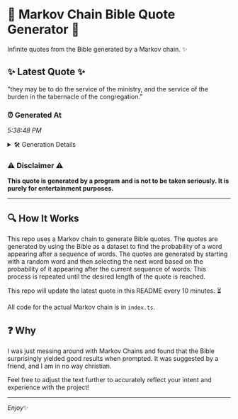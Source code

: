 # 📖 Markov Chain Bible Quote Generator 📖

Infinite quotes from the Bible generated by a Markov chain. ✨

## ✨ Latest Quote ✨
"they may be to do the service of the ministry, and the service of the burden in the tabernacle of the congregation."

### ⏰ Generated At
*5:38:48 PM*

<details>
    <summary>🛠️ Generation Details</summary>
    <p>
        <strong>🌱 Seed:</strong> they<br>
        <strong>🔄 Iterations:</strong> 21<br>
        <strong>📜 Context History:</strong><br>[ they ]: may<br>[ they, may ]: be<br>[ they, may, be ]: to<br>[ they, may, be, to ]: do<br>[ they, may, be, to, do ]: the<br>[ they, may, be, to, do, the ]: service<br>[ may, be, to, do, the, service ]: of<br>[ be, to, do, the, service, of ]: the<br>[ to, do, the, service, of, the ]: ministry,<br>[ do, the, service, of, the, ministry, ]: and<br>[ the, service, of, the, ministry,, and ]: the<br>[ service, of, the, ministry,, and, the ]: service<br>[ of, the, ministry,, and, the, service ]: of<br>[ the, ministry,, and, the, service, of ]: the<br>[ ministry,, and, the, service, of, the ]: burden<br>[ and, the, service, of, the, burden ]: in<br>[ the, service, of, the, burden, in ]: the<br>[ service, of, the, burden, in, the ]: tabernacle<br>[ of, the, burden, in, the, tabernacle ]: of<br>[ the, burden, in, the, tabernacle, of ]: the<br>[ burden, in, the, tabernacle, of, the ]: congregation.<br>
    </p>
</details>

### ⚠️ Disclaimer ⚠️
**This quote is generated by a program and is not to be taken seriously. It is purely for entertainment purposes.**

---

## 🔍 How It Works

This repo uses a Markov chain to generate Bible quotes. The quotes are generated by using the Bible as a dataset to find the probability of a word appearing after a sequence of words. The quotes are generated by starting with a random word and then selecting the next word based on the probability of it appearing after the current sequence of words. This process is repeated until the desired length of the quote is reached.

This repo will update the latest quote in this README every 10 minutes. ⏳

All code for the actual Markov chain is in `index.ts`.

## ❓ Why

I was just messing around with Markov Chains and found that the Bible surprisingly yielded good results when prompted. 
It was suggested by a friend, and I am in no way christian.

Feel free to adjust the text further to accurately reflect your intent and experience with the project!

---

*Enjoy*✨
